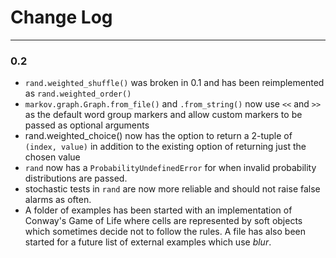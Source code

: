 # Change Log
---
### 0.2

* `rand.weighted_shuffle()` was broken in 0.1 and
  has been reimplemented as `rand.weighted_order()`
* `markov.graph.Graph.from_file()` and `.from_string()` now use `<<` and `>>`
  as the default word group markers and allow custom markers to be passed
  as optional arguments
* rand.weighted_choice() now has the option to return a 2-tuple of
  `(index, value)` in addition to the existing option of returning
  just the chosen value
* `rand` now has a `ProbabilityUndefinedError` for when invalid probability
  distributions are passed.
* stochastic tests in `rand` are now more reliable and should not raise false
  alarms as often.
* A folder of examples has been started with an implementation of
  Conway's Game of Life where cells are represented by soft objects which
  sometimes decide not to follow the rules. A file has also been started
  for a future list of external examples which use *blur*.
